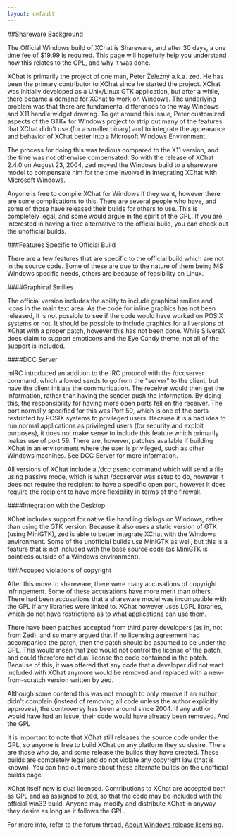 ```yaml
---
layout: default
---
```


##Shareware Background

The Official Windows build of XChat is Shareware, and after 30 days, a one time fee of $19.99 is required. This page will hopefully help you understand how this relates to the GPL, and why it was done.

XChat is primarily the project of one man, Peter Železný a.k.a. zed. He has been the primary contributor to XChat since he started the project. XChat was initially developed as a Unix/Linux GTK application, but after a while, there became a demand for XChat to work on Windows. The underlying problem was that there are fundamental differences to the way Windows and X11 handle widget drawing. To get around this issue, Peter customized aspects of the GTK+ for Windows project to strip out many of the features that XChat didn't use (for a smaller binary) and to integrate the appearance and behavior of XChat better into a Microsoft Windows Environment.

The process for doing this was tedious compared to the X11 version, and the time was not otherwise compensated. So with the release of XChat 2.4.0 on August 23, 2004, zed moved the Windows build to a shareware model to compensate him for the time involved in integrating XChat with Microsoft Windows.

Anyone is free to compile XChat for Windows if they want, however there are some complications to this. There are several people who have, and some of those have released their builds for others to use. This is completely legal, and some would argue in the spirit of the GPL. If you are interested in having a free alternative to the official build, you can check out the unofficial builds.

###Features Specific to Official Build

There are a few features that are specific to the official build which are not in the source code. Some of these are due to the nature of them being MS Windows specific needs, others are because of feasibility on Linux.

####Graphical Smilies

The official version includes the ability to include graphical smilies and icons in the main text area. As the code for inline graphics has not been released, it is not possible to see if the code would have worked on POSIX systems or not. It should be possible to include graphics for all versions of XChat with a proper patch, however this has not been done. While SilvereX does claim to support emoticons and the Eye Candy theme, not all of the support is included.

####DCC Server

mIRC introduced an addition to the IRC protocol with the /dccserver command, which allowed sends to go from the "server" to the client, but have the client initiate the communication. The receiver would then get the information, rather than having the sender push the information. By doing this, the responsibility for having more open ports fell on the receiver. The port normally specified for this was Port 59, which is one of the ports restricted by POSIX systems to privileged users. Because it is a bad idea to run normal applications as privileged users (for security and exploit purposes), it does not make sense to include this feature which primarily makes use of port 59. There are, however, patches available if building XChat in an environment where the user is privileged, such as other Windows machines. See DCC Server for more information.

All versions of XChat include a /dcc psend command which will send a file using passive mode, which is what /dccserver was setup to do, however it does not require the recipient to have a specific open port, however it does require the recipient to have more flexibility in terms of the firewall.

####Integration with the Desktop

XChat includes support for native file handling dialogs on Windows, rather than using the GTK version. Because it also uses a static version of GTK (using MiniGTK), zed is able to better integrate XChat with the Windows environment. Some of the unofficial builds use MiniGTK as well, but this is a feature that is not included with the base source code (as MiniGTK is pointless outside of a Windows environment).

###Accused violations of copyright

After this move to shareware, there were many accusations of copyright infringement. Some of these accusations have more merit than others. There had been accusations that a shareware model was incompatible with the GPL if any libraries were linked to. XChat however uses LGPL libraries, which do not have restrictions as to what applications can use them.

There have been patches accepted from third party developers (as in, not from Zed), and so many argued that if no licensing agreement had accompanied the patch, then the patch should be assumed to be under the GPL. This would mean that zed would not control the license of the patch, and could therefore not dual license the code contained in the patch. Because of this, it was offered that any code that a developer did not want included with XChat anymore would be removed and replaced with a new-from-scratch version written by zed.

Although some contend this was not enough to only remove if an author didn't complain (instead of removing all code unless the author explicitly approves), the controversy has been around since 2004. If any author would have had an issue, their code would have already been removed.
And the GPL

It is important to note that XChat still releases the source code under the GPL, so anyone is free to build XChat on any platform they so desire. There are those who do, and some release the builds they have created. These builds are completely legal and do not violate any copyright law (that is known). You can find out more about these alternate builds on the unofficial builds page.

XChat itself now is dual licensed. Contributions to XChat are accepted both as GPL and as assigned to zed, so that the code may be included with the official win32 build. Anyone may modify and distribute XChat in anyway they desire as long as it follows the GPL.

For more info, refer to the forum thread, [About Windows release licensing](http://forum.xchat.org/viewtopic.php?t=533).